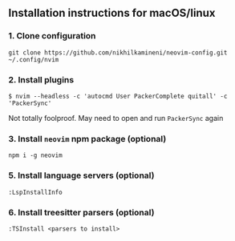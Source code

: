 ## Installation instructions for macOS/linux

### 1. Clone configuration

`git clone https://github.com/nikhilkamineni/neovim-config.git ~/.config/nvim`

### 2. Install plugins

`$ nvim --headless -c 'autocmd User PackerComplete quitall' -c 'PackerSync'`

Not totally foolproof. May need to open and run `PackerSync` again

### 3. Install `neovim` npm package (optional)

`npm i -g neovim`

### 5. Install language servers (optional)

`:LspInstallInfo`

### 6. Install treesitter parsers (optional)

`:TSInstall <parsers to install>`
